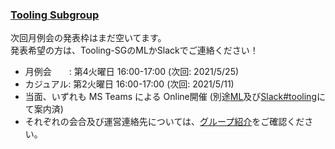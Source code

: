 ### [Tooling Subgroup](https://openchain-project.github.io/OpenChain-JWG/subgroups/tooling/)

次回月例会の発表枠はまだ空いてます。  
発表希望の方は、Tooling-SGのMLかSlackでご連絡ください！

- 月例会　　: 第4火曜日 16:00-17:00 (次回: 2021/5/25)
- カジュアル: 第2火曜日 16:00-17:00 (次回: 2021/5/11)  
- 当面、いずれも MS Teams による Online開催 (別途[ML](https://lists.openchainproject.org/g/japan-sg-tooling)及び[Slack#tooling](https://openchain-japanwg.slack.com/archives/CGHP86Y4T)にて案内済)   
- それぞれの会合及び運営連絡先については、[グループ紹介](https://openchain-project.github.io/OpenChain-JWG/subgroups/tooling/)をご確認ください。
